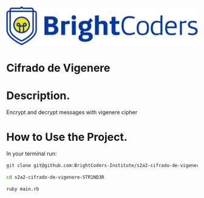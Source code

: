 ![BrightCoders Logo](img/logo.png)

# Cifrado de Vigenere

# Description.

Encrypt and decrypt messages with vigenere cipher

# How to Use the Project.

In your terminal run:

```bash
git clone git@github.com:BrightCoders-Institute/s2a2-cifrado-de-vigenere-STR1ND3R.git
```

```bash
cd s2a2-cifrado-de-vigenere-STR1ND3R
```

```bash
ruby main.rb
```
